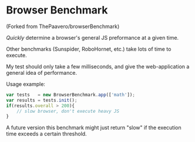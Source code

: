 Browser Benchmark
================

(Forked from ThePaavero/browserBenchmark)

*Quickly* determine a browser's general JS preformance at a given time.

Other benchmarks (Sunspider, RoboHornet, etc.) take lots of time to execute.

My test should only take a few milliseconds, and give the web-application a general idea of performance.

Usage example:

```javascript
var tests   = new BrowserBenchmark.app(['math']);
var results = tests.init();
if(results.overall > 200){
	// slow browser, don't execute heavy JS
}
```

A future version this benchmark might just return "slow" if the execution time exceeds a certain threshold.